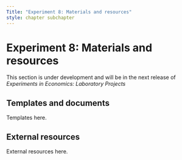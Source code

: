 ```yaml
---
Title: "Experiment 8: Materials and resources"
style: chapter subchapter
---
```


# Experiment 8: Materials and resources

This section is under development and will be in the next release of *Experiments in Economics: Laboratory Projects*

## Templates and documents

Templates here.

## External resources

External resources here.